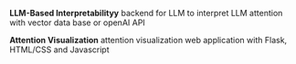 **LLM-Based Interpretabilityy**
backend for LLM to interpret LLM attention with vector data base or openAI API

**Attention Visualization**
attention visualization web application with Flask, HTML/CSS and Javascript
